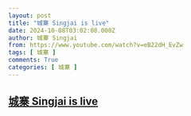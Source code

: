```yaml
---
layout: post
title: "城寨 Singjai is live"
date: 2024-10-08T03:02:08.000Z
author: 城寨 Singjai
from: https://www.youtube.com/watch?v=eB22dH_EvZw
tags: [ 城寨 ]
comments: True
categories: [ 城寨 ]
---
```

<!--1728356528000-->
[城寨 Singjai is live](https://www.youtube.com/watch?v=eB22dH_EvZw)
------

<div>

</div>
